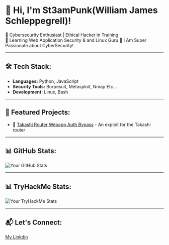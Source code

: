 # 👋 Hi, I'm St3amPunk(William James Schleppegrell)!

🔹 Cybersecurity Enthusiast | Ethical Hacker in Training  
🔹 Learning Web Application Security & and Linux Guru 
🔹 I Am Super Passionate about CyberSecurity! 

---

## 🛠 Tech Stack:

- **Languages:** Python, JavaScript
- **Security Tools:** Burpesuit, Metasploit, Nmap Etc...   
- **Development:** Linux, Bash

---

## 🚀 Featured Projects:

- 🔗 [Takashi Router Webapp Auth Bypass](https://github.com/SteamPunk424/TAKASHI-Wireless-Instant-Router-And-Repeater-WebApp-Authentication-Bypass) - An exploit for the Takashi router

---

## 📊 GitHub Stats:

![Your GitHub Stats](https://github-readme-stats.vercel.app/api?username=SteamPunk424&show_icons=true&theme=radical)  

---

## 📊 TryHackMe Stats:

![Your TryHackMe Stats](https://tryhackme-badges.s3.amazonaws.com/St3amPunk.png)  

---


## 📬 Let's Connect:

[My Linkdin](https://www.linkedin.com/in/william-james-schleppegrell-1b9429351/)  

